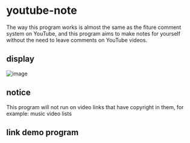 # youtube-note
The way this program works is almost the same as the fiture comment system on YouTube, and this program aims to make notes for yourself without the need to leave comments on YouTube videos.

## display
![image](https://user-images.githubusercontent.com/50758780/148161148-cd773208-3555-4593-b0de-6456b5427890.png)


## notice
This program will not run on video links that have copyright in them, for example: music video lists

## link demo program
